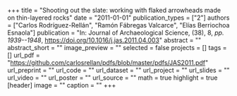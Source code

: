 +++
title = "Shooting out the slate: working with flaked arrowheads made on thin-layered rocks"
date = "2011-01-01"
publication_types = ["2"]
authors = ["Carlos Rodríguez-Rellán", "Ramón Fábregas Valcarce", "Elías Berriochoa Esnaola"]
publication = "In: Journal of Archaeological Science, (38), 8, _pp. 1939--1948_, https://doi.org/10.1016/j.jas.2011.04.003"
abstract = ""
abstract_short = ""
image_preview = ""
selected = false
projects = []
tags = []
url_pdf = "https://github.com/carlosrellan/pdfs/blob/master/pdfs/JAS2011.pdf"
url_preprint = ""
url_code = ""
url_dataset = ""
url_project = ""
url_slides = ""
url_video = ""
url_poster = ""
url_source = ""
math = true
highlight = true
[header]
image = ""
caption = ""
+++
